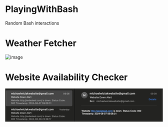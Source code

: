 # PlayingWithBash

Random Bash interactions

# Weather Fetcher

 <img width="250" alt="image" src="https://github.com/user-attachments/assets/a9bd9c70-1cf0-4dfb-891b-9a2ad7214386">

# Website Availability Checker

![alt text](image.png)
